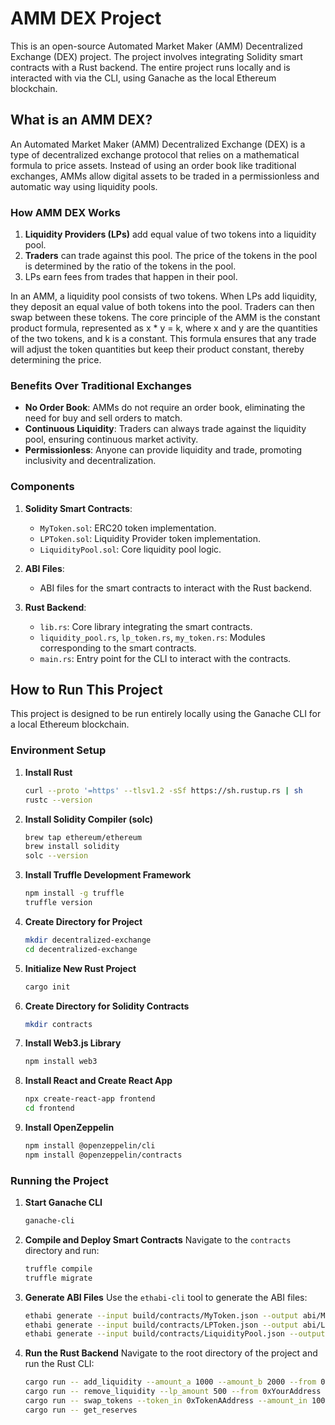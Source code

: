 # AMM DEX Project

This is an open-source Automated Market Maker (AMM) Decentralized Exchange (DEX) project. The project involves integrating Solidity smart contracts with a Rust backend. The entire project runs locally and is interacted with via the CLI, using Ganache as the local Ethereum blockchain.

## What is an AMM DEX?

An Automated Market Maker (AMM) Decentralized Exchange (DEX) is a type of decentralized exchange protocol that relies on a mathematical formula to price assets. Instead of using an order book like traditional exchanges, AMMs allow digital assets to be traded in a permissionless and automatic way using liquidity pools.

### How AMM DEX Works

1. **Liquidity Providers (LPs)** add equal value of two tokens into a liquidity pool.
2. **Traders** can trade against this pool. The price of the tokens in the pool is determined by the ratio of the tokens in the pool.
3. LPs earn fees from trades that happen in their pool.

In an AMM, a liquidity pool consists of two tokens. When LPs add liquidity, they deposit an equal value of both tokens into the pool. Traders can then swap between these tokens. The core principle of the AMM is the constant product formula, represented as x * y = k, where x and y are the quantities of the two tokens, and k is a constant. This formula ensures that any trade will adjust the token quantities but keep their product constant, thereby determining the price.

### Benefits Over Traditional Exchanges

- **No Order Book**: AMMs do not require an order book, eliminating the need for buy and sell orders to match.
- **Continuous Liquidity**: Traders can always trade against the liquidity pool, ensuring continuous market activity.
- **Permissionless**: Anyone can provide liquidity and trade, promoting inclusivity and decentralization.


### Components

1. **Solidity Smart Contracts**:
   - `MyToken.sol`: ERC20 token implementation.
   - `LPToken.sol`: Liquidity Provider token implementation.
   - `LiquidityPool.sol`: Core liquidity pool logic.

2. **ABI Files**:
   - ABI files for the smart contracts to interact with the Rust backend.

3. **Rust Backend**:
   - `lib.rs`: Core library integrating the smart contracts.
   - `liquidity_pool.rs`, `lp_token.rs`, `my_token.rs`: Modules corresponding to the smart contracts.
   - `main.rs`: Entry point for the CLI to interact with the contracts.

## How to Run This Project

This project is designed to be run entirely locally using the Ganache CLI for a local Ethereum blockchain.

### Environment Setup

1. **Install Rust**
   ```sh
   curl --proto '=https' --tlsv1.2 -sSf https://sh.rustup.rs | sh
   rustc --version
2. **Install Solidity Compiler (solc)**
   ```sh
   brew tap ethereum/ethereum
   brew install solidity
   solc --version
3. **Install Truffle Development Framework**
   ```sh
   npm install -g truffle
   truffle version
4. **Create Directory for Project**
   ```sh
   mkdir decentralized-exchange
   cd decentralized-exchange
5. **Initialize New Rust Project**
   ```sh
   cargo init
6. **Create Directory for Solidity Contracts**
   ```sh
   mkdir contracts
7. **Install Web3.js Library**
   ```sh
   npm install web3
8. **Install React and Create React App**
   ```sh
   npx create-react-app frontend
   cd frontend
9. **Install OpenZeppelin**
    ```sh
   npm install @openzeppelin/cli
   npm install @openzeppelin/contracts

### Running the Project

1. **Start Ganache CLI**
   ```sh
   ganache-cli
2. **Compile and Deploy Smart Contracts**
   Navigate to the `contracts` directory and run:
   ```sh
   truffle compile
   truffle migrate
3. **Generate ABI Files**
   Use the `ethabi-cli` tool to generate the ABI files:
   ```sh
   ethabi generate --input build/contracts/MyToken.json --output abi/MyToken.abi
   ethabi generate --input build/contracts/LPToken.json --output abi/LPToken.abi
   ethabi generate --input build/contracts/LiquidityPool.json --output abi/LiquidityPool.abi
4. **Run the Rust Backend**
   Navigate to the root directory of the project and run the Rust CLI:
   ```sh
   cargo run -- add_liquidity --amount_a 1000 --amount_b 2000 --from 0xYourAddress
   cargo run -- remove_liquidity --lp_amount 500 --from 0xYourAddress
   cargo run -- swap_tokens --token_in 0xTokenAAddress --amount_in 100 --from 0xYourAddress
   cargo run -- get_reserves
